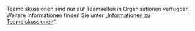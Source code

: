 Teamdiskussionen sind nur auf Teamseiten in Organisationen verfügbar. Weitere Informationen finden Sie unter „[Informationen zu Teamdiskussionen](/articles/about-team-discussions)“.
